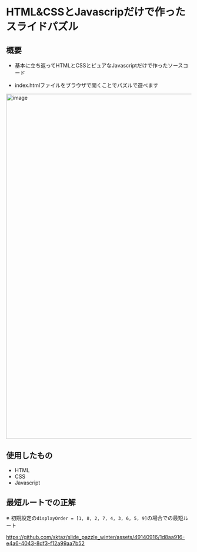 # HTML&CSSとJavascripだけで作ったスライドパズル
## 概要
- 基本に立ち返ってHTMLとCSSとピュアなJavascriptだけで作ったソースコード

- index.htmlファイルをブラウザで開くことでパズルで遊べます
<img width="940" alt="image" src="https://github.com/sktaz/slide_pazzle_winter/assets/49140916/b678949f-411a-4599-9573-f6a6981405c4">

## 使用したもの
* HTML
* CSS
* Javascript

## 最短ルートでの正解
※ 初期設定の`displayOrder = [1, 8, 2, 7, 4, 3, 6, 5, 9]`の場合での最短ルート

https://github.com/sktaz/slide_pazzle_winter/assets/49140916/1d8aa916-e4a6-4043-8df3-f12a99aa7b52

